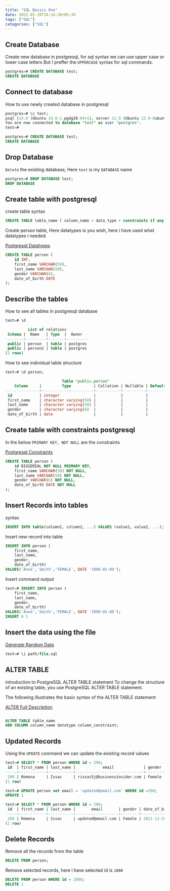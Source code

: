 ```yaml
---
title: "SQL Basics One"
date: 2022-05-20T18:24:38+05:30
tags: ["SQL"]
categories: ["SQL"]
---
```


## Create Database 

Create new database in postgresql, for sql syntax we can use upper case or lower case letters But I preffer the `UPPERCASE` syntax for sql commands.

```sql
postgres=# CREATE DATABASE test;
CREATE DATABASE

```

## Connect to database 

How to use newly created database in postgresql

```sql
postgres=# \c test;
psql (14.0 (Ubuntu 14.0-1.pgdg20.04+1), server 12.9 (Ubuntu 12.9-0ubuntu0.20.04.1))
You are now connected to database "test" as user "postgres".
test=# 

```

```sql
postgres=# CREATE DATABASE test;
CREATE DATABASE

```

## Drop Database 

`Delete` the existing database, Here `test` is my `DATABASE` name

```sql
postgres=# DROP DATABASE test;
DROP DATABASE

```

## Create table with postgresql

create table syntax

```sql
CREATE TABLE table_name ( column_name + data_type + constraints if any)

```
Create person table, Here datatypes is you wish, here i have used what datatypes i needed.

[Postgresql Datatypes](https://www.postgresql.org/docs/current/datatype.html)

```sql
CREATE TABLE person (
    id INT,
    first_name VARCHAR(50),
    last_name VARCHAR(50),
    gender VARCHAR(6),
    date_of_birth DATE
);

```


## Describe the tables

How to see all tables in postgresql database

```sql
test=# \d

          List of relations
 Schema |  Name   | Type  |  Owner   
--------+---------+-------+----------
 public | person  | table | postgres
 public | person2 | table | postgres
(2 rows)

```
How to see individual table structure

```sql
test=# \d person;

                         Table "public.person"
    Column     |         Type          | Collation | Nullable | Default 
---------------+-----------------------+-----------+----------+---------
 id            | integer               |           |          | 
 first_name    | character varying(50) |           |          | 
 last_name     | character varying(50) |           |          | 
 gender        | character varying(6)  |           |          | 
 date_of_birth | date                  |           |          | 

```
## Create table with constraints postgresql

In the below `PRIMARY KEY, NOT NULL` are the constraints

[Postgresql Constraints](https://www.postgresql.org/docs/current/ddl-constraints.html)

```sql
CREATE TABLE person (
    id BIGSERIAL NOT NULL PRIMARY KEY,
    first_name VARCHAR(50) NOT NULL,
    last_name VARCHAR(50) NOT NULL,
    gender VARCHAR(6) NOT NULL,
    date_of_birth DATE NOT NULL
);

```
## Insert Records into tables

syntax

```sql
INSERT INTO table(column1, column2, ...) VALUES (value1, value2, ...);

```

Insert new record into table

```sql
INSERT INTO person (
    first_name,
    last_name,
    gender,
    date_of_birth)
VALUES('Anne','Smith','FEMALE', DATE '1998-01-09');

```
Insert command output

```sql
test=# INSERT INTO person (
    first_name,
    last_name,
    gender,
    date_of_birth)
VALUES('Anne','Smith','FEMALE', DATE '1998-01-09');
INSERT 0 1

```
## Insert the data using the file

[Generate Random Data](https://www.mockaroo.com/)

```sql
test=# \i path/file.sql

```

## ALTER TABLE

introduction to PostgreSQL ALTER TABLE statement
To change the structure of an existing table, you use PostgreSQL ALTER TABLE statement.

The following illustrates the basic syntax of the ALTER TABLE statement:

[ALTER Full Description](https://www.postgresqltutorial.com/postgresql-tutorial/postgresql-alter-table/)

```sql

ALTER TABLE table_name 
ADD COLUMN column_name datatype column_constraint;

```


## Updated Records

Using the `UPDATE` command we can update the existing record values

```sql
test=# SELECT * FROM person WHERE id = 200;
 id  | first_name | last_name |            email             | gender | date_of_birth |   country   
-----+------------+-----------+------------------------------+--------+---------------+-------------
 200 | Romona     | Issac     | rissac5j@businessinsider.com | Female | 2021-12-25    | Philippines
(1 row)

test=# UPDATE person set email = 'updated@email.com' WHERE id =200;
UPDATE 1

test=# SELECT * FROM person WHERE id = 200;
 id  | first_name | last_name |       email       | gender | date_of_birth |   country   
-----+------------+-----------+-------------------+--------+---------------+-------------
 200 | Romona     | Issac     | updated@email.com | Female | 2021-12-25    | Philippines
(1 row)

```
## Delete Records

Remove all the records from the table 

```sql
DELETE FROM person;

```
Remove selected records, here i have selected id is `1000`

```sql
DELETE FROM person WHERE id = 1000;
DELETE 1

```